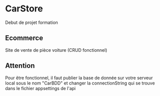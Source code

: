 # CarStore
Debut de projet formation
## Ecommerce
Site de vente de pièce voiture (CRUD fonctionnel)
## Attention
Pour être fonctionnel, il faut publier la base de donnée sur votre serveur local sous le nom "CarBDD" et changer la connectionString qui se trouve dans le fichier appsettings de l'api
